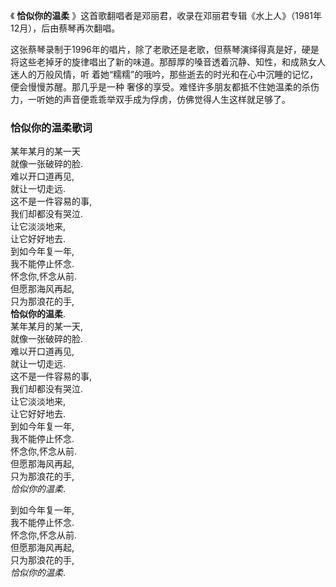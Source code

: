 

《 **恰似你的温柔** 》这首歌翻唱者是邓丽君，收录在邓丽君专辑《水上人》（1981年12月），后由蔡琴再次翻唱。

这张蔡琴录制于1996年的唱片，除了老歌还是老歌，但蔡琴演绎得真是好，硬是将这些老掉牙的旋律唱出了新的味道。那醇厚的嗓音透着沉静、知性，和成熟女人迷人的万般风情，听
着她“糯糯”的哦吟，那些逝去的时光和在心中沉睡的记忆，便会慢慢苏醒。那几乎是一种
奢侈的享受。难怪许多朋友都抵不住她温柔的杀伤力，一听她的声音便乖乖举双手成为俘虏，仿佛觉得人生这样就足够了。

### 恰似你的温柔歌词

某年某月的某一天  
就像一张破碎的脸.  
难以开口道再见,  
就让一切走远.  
这不是一件容易的事,  
我们却都没有哭泣.  
让它淡淡地来,  
让它好好地去.  
到如今年复一年,  
我不能停止怀念.  
怀念你,怀念从前.  
但愿那海风再起,  
只为那浪花的手,  
**恰似你的温柔**.  
某年某月的某一天,  
就像一张破碎的脸.  
难以开口道再见,  
就让一切走远.  
这不是一件容易的事,  
我们却都没有哭泣.  
让它淡淡地来,  
让它好好地去.  
到如今年复一年,  
我不能停止怀念.  
怀念你,怀念从前.  
但愿那海风再起,  
只为那浪花的手,  
_恰似你的温柔_.

到如今年复一年,  
我不能停止怀念.  
怀念你,怀念从前.  
但愿那海风再起,  
只为那浪花的手,  
_恰似你的温柔_.

